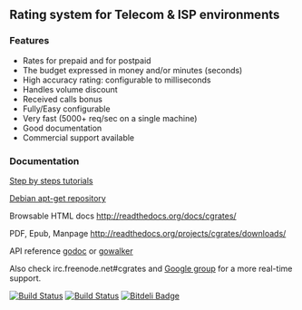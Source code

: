 ## Rating system for Telecom & ISP environments ##

### Features ###
+ Rates for prepaid and for postpaid
+ The budget expressed in money and/or minutes (seconds)
+ High accuracy rating: configurable to milliseconds
+ Handles volume discount
+ Received calls bonus
+ Fully/Easy configurable 
+ Very fast (5000+ req/sec on a single machine)
+ Good documentation
+ Commercial support available

### Documentation ###
[Step by steps tutorials](https://cgrates.readthedocs.org/en/latest/tut_freeswitch.html)

[Debian apt-get repository](https://cgrates.readthedocs.org/en/latest/tut_freeswitch_installs.html#cgrates)

Browsable HTML docs http://readthedocs.org/docs/cgrates/

PDF, Epub, Manpage http://readthedocs.org/projects/cgrates/downloads/

API reference [godoc](http://godoc.org/github.com/cgrates/cgrates) or [gowalker](http://gowalker.org/github.com/cgrates/cgrates)

Also check irc.freenode.net#cgrates and [Google group](https://groups.google.com/forum/#!forum/cgrates) for a more real-time support.

[![Build Status](https://drone.io/github.com/cgrates/cgrates/status.png)](https://drone.io/github.com/cgrates/cgrates/latest) [![Build Status](https://secure.travis-ci.org/cgrates/cgrates.png)](http://travis-ci.org/cgrates/cgrates) [![Bitdeli Badge](https://d2weczhvl823v0.cloudfront.net/cgrates/cgrates/trend.png)](https://bitdeli.com/free "Bitdeli Badge")
